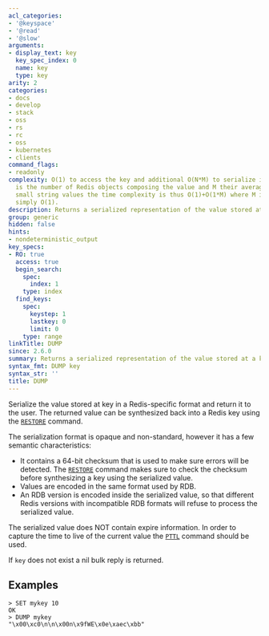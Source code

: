 ```yaml
---
acl_categories:
- '@keyspace'
- '@read'
- '@slow'
arguments:
- display_text: key
  key_spec_index: 0
  name: key
  type: key
arity: 2
categories:
- docs
- develop
- stack
- oss
- rs
- rc
- oss
- kubernetes
- clients
command_flags:
- readonly
complexity: O(1) to access the key and additional O(N*M) to serialize it, where N
  is the number of Redis objects composing the value and M their average size. For
  small string values the time complexity is thus O(1)+O(1*M) where M is small, so
  simply O(1).
description: Returns a serialized representation of the value stored at a key.
group: generic
hidden: false
hints:
- nondeterministic_output
key_specs:
- RO: true
  access: true
  begin_search:
    spec:
      index: 1
    type: index
  find_keys:
    spec:
      keystep: 1
      lastkey: 0
      limit: 0
    type: range
linkTitle: DUMP
since: 2.6.0
summary: Returns a serialized representation of the value stored at a key.
syntax_fmt: DUMP key
syntax_str: ''
title: DUMP
---
```

Serialize the value stored at key in a Redis-specific format and return it to
the user.
The returned value can be synthesized back into a Redis key using the [`RESTORE`](/commands/restore)
command.

The serialization format is opaque and non-standard, however it has a few
semantic characteristics:

* It contains a 64-bit checksum that is used to make sure errors will be
  detected.
  The [`RESTORE`](/commands/restore) command makes sure to check the checksum before synthesizing a
  key using the serialized value.
* Values are encoded in the same format used by RDB.
* An RDB version is encoded inside the serialized value, so that different Redis
  versions with incompatible RDB formats will refuse to process the serialized
  value.

The serialized value does NOT contain expire information.
In order to capture the time to live of the current value the [`PTTL`](/commands/pttl) command
should be used.

If `key` does not exist a nil bulk reply is returned.

## Examples

```
> SET mykey 10
OK
> DUMP mykey
"\x00\xc0\n\n\x00n\x9fWE\x0e\xaec\xbb"
```
